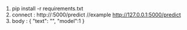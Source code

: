 1. pip install -r requirements.txt 
2. connect : http://<see your addressing in terminal>:5000/predict //example http://127.0.0.1:5000/predict
3. body : 
{
    "text": "",
    "model":1
}
